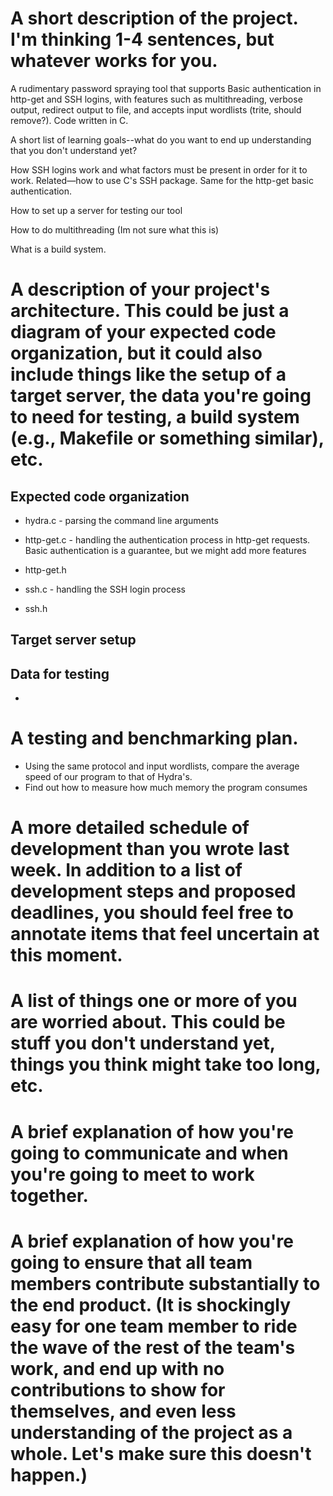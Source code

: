 # A short description of the project. I'm thinking 1-4 sentences, but whatever works for you.

A rudimentary password spraying tool that supports Basic authentication in http-get and SSH logins, with features such as multithreading, verbose output, redirect output to file, and accepts input wordlists (trite, should remove?). Code written in C.

A short list of learning goals--what do you want to end up understanding that you don't understand yet?

How SSH logins work and what factors must be present in order for it to work. Related—how to use C's SSH package.
Same for the http-get basic authentication.

How to set up a server for testing our tool

How to do multithreading (Im not sure what this is)

What is a build system.

# A description of your project's architecture. This could be just a diagram of your expected code organization, but it could also include things like the setup of a target server, the data you're going to need for testing, a build system (e.g., Makefile or something similar), etc.

## Expected code organization
- hydra.c - parsing the command line arguments

- http-get.c - handling the authentication process in http-get requests. Basic authentication is a guarantee, but we might add more features
- http-get.h

- ssh.c - handling the SSH login process
- ssh.h

## Target server setup

## Data for testing
- 

# A testing and benchmarking plan.
- Using the same protocol and input wordlists, compare the average speed of our program to that of Hydra's.
- Find out how to measure how much memory the program consumes


# A more detailed schedule of development than you wrote last week. In addition to a list of development steps and proposed deadlines, you should feel free to annotate items that feel uncertain at this moment.


# A list of things one or more of you are worried about. This could be stuff you don't understand yet, things you think might take too long, etc.

# A brief explanation of how you're going to communicate and when you're going to meet to work together.

# A brief explanation of how you're going to ensure that all team members contribute substantially to the end product. (It is shockingly easy for one team member to ride the wave of the rest of the team's work, and end up with no contributions to show for themselves, and even less understanding of the project as a whole. Let's make sure this doesn't happen.)